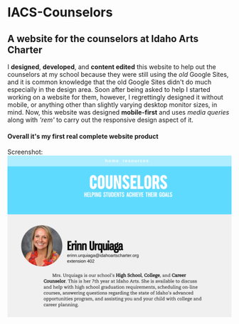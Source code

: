 # IACS-Counselors
## A website for the counselors at Idaho Arts Charter
I **designed**, **developed**, and **content edited** this website to help out the counselors at my school because they were still using the *old* Google Sites, and it is common knowledge that the old Google Sites didn't do much especially in the design area. Soon after being asked to help I started working on a website for them, however, I regrettingly designed it without mobile, or anything other than slightly varying desktop monitor sizes, in mind. Now, this website was designed **mobile-first** and uses *media queries* along with *'rem'* to carry out the responsive design aspect of it.

#### Overall it's my first real complete website product


Screenshot:
<img src='/iacs-counselor.github.io_index.html.png' />
